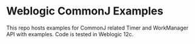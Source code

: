# Weblogic CommonJ Examples
This repo hosts examples for CommonJ related Timer and WorkManager API with examples. 
Code is tested in Weblogic 12c. 
